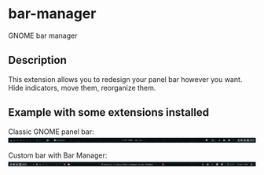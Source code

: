 # bar-manager
GNOME bar manager

## Description

This extension allows you to redesign your panel bar however you want.
Hide indicators, move them, reorganize them.

## Example with some extensions installed

Classic GNOME panel bar:
![old](./assets/screenshots/old.png)

Custom bar with Bar Manager:
![new](./assets/screenshots/new.png)
